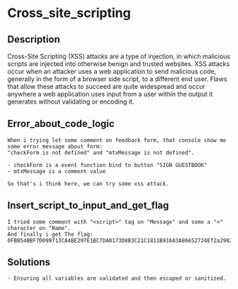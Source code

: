 # Cross_site_scripting

## Description

Cross-Site Scripting (XSS) attacks are a type of injection, in which malicious scripts are injected into otherwise benign and trusted websites. XSS attacks occur when an attacker uses a web application to send malicious code, generally in the form of a browser side script, to a different end user. Flaws that allow these attacks to succeed are quite widespread and occur anywhere a web application uses input from a user within the output it generates without validating or encoding it.

## Error_about_code_logic

    When i trying let some comment on feedback form, that console show me some error message about form:
    "checkForm is not defined" and "mtxMessage is not defined".

    - checkForm is a event function bind to button "SIGN GUESTBOOK"
    - mtxMessage is a comment value

    So that's i think here, we can try some xss attack.

## Insert_script_to_input_and_get_flag

    I tried some comment with "<script>" tag on "Message" and some a "<" character on "Name".
    And finally i get The flag: 0FBB54BBF7D099713CA4BE297E1BC7DA0173D8B3C21C1811B916A3A86652724Ef2a29020ef3132e01dd61df97fd33ec8d7fcd1388cc9601e7db691d17d4d6188

## Solutions

    - Ensuring all variables are validated and then escaped or sanitized.
